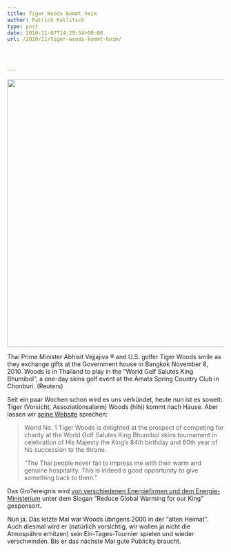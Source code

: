 ```yaml
---
title: Tiger Woods kommt heim
author: Patrick Kollitsch
type: post
date: 2010-11-07T14:29:54+00:00
url: /2010/11/tiger-woods-kommt-heim/




---
```

<div class="media image">
  <img src="//samui-samui.de/images/279.jpg"  style="width:620px;" /></p> 
  
  <p>
    Thai Prime Minister Abhisit Vejjajiva &#174; and U.S. golfer Tiger Woods smile as they exchange gifts at the Government house in Bangkok November 8, 2010. Woods is in Thailand to play in the &#8220;World Golf Salutes King Bhumibol&#8221;, a one-day skins golf event at the Amata Spring Country Club in Chonburi. (Reuters)
  </p>
</div>

Seit ein paar Wochen schon wird es uns verkündet, heute nun ist es soweit: Tiger (Vorsicht, Assoziationsalarm) Woods (hihi) kommt nach Hause. Aber lassen wir [seine Website][1] sprechen: 

> World No. 1 Tiger Woods is delighted at the prospect of competing for charity at the World Golf Salutes King Bhumibol skins tournament in celebration of His Majesty the King&#8217;s 84th birthday and 60th year of his succession to the throne.
> 
> &#8220;The Thai people never fail to impress me with their warm and genuine hospitality. This is indeed a good opportunity to give something back to them.&#8221;

Das Gro?ereignis wird [von verschiedenen Energiefirmen und dem Energie-Ministerium][2] unter dem Slogan &#8220;Reduce Global Warming for our King&#8221; gesponsort.

Nun ja. Das letzte Mal war Woods übrigens 2000 in der &#8220;alten Heimat&#8221;. Auch diesmal wird er (natürlich vorsichtig, wir wollen ja nicht die Atmospähre erhitzen) sein Ein-Tages-Tournier spielen und wieder verschwinden. Bis er das nächste Mal gute Publicity braucht.

 [1]: http://web.tigerwoods.com/news/article/2010102815875192/news/
 [2]: http://www.amataspring.co.th/news.php?Id=36http://www.amataspring.co.th/news.php?Id=36